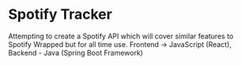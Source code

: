 # Spotify Tracker
Attempting to create a Spotify API which will cover similar features to Spotify Wrapped but for all time use. Frontend -> JavaScript (React), Backend - Java (Spring Boot Framework)
